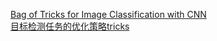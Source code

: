 [Bag of Tricks for Image Classification with CNN](https://zhuanlan.zhihu.com/p/53324148)    
[目标检测任务的优化策略tricks](https://zhuanlan.zhihu.com/p/56792817)    

